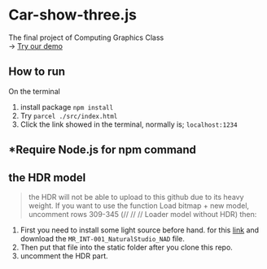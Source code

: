 # Car-show-three.js
The final project of Computing Graphics Class  
-> [Try our demo](https://ktruong9303.github.io/miniworld)

## How to run
On the terminal
1. install package
   `npm install`
2. Try
   `parcel ./src/index.html`
3. Click the link showed in the terminal, normally is;
   `localhost:1234`
   
*Require Node.js for npm command
---
##  the HDR model
> the HDR will not be able to upload to this github due to  its heavy weight.
If you want to use the function Load bitmap + new model,  uncomment rows 309-345 (// // // Loader model without HDR)
then:
1. First you need to install some light source before hand. for this [link](https://app.gumroad.com/d/f787375986bcd37d3875b37f04cc635d) and download the `MR_INT-001_NaturalStudio_NAD` file.
2. Then put that file into the static folder after you clone this repo.
3. uncomment the HDR part.

